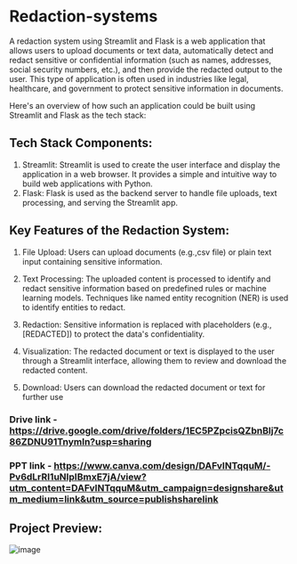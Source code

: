 # Redaction-systems

A redaction system using Streamlit and Flask is a web application that allows users to upload documents or text data, automatically detect and redact sensitive or confidential information (such as names, addresses, social security numbers, etc.), and then provide the redacted output to the user. This type of application is often used in industries like legal, healthcare, and government to protect sensitive information in documents.

Here's an overview of how such an application could be built using Streamlit and Flask as the tech stack:

## Tech Stack Components:
1. Streamlit: Streamlit is used to create the user interface and display the application in a web browser. It provides a simple and intuitive way to build web applications with Python.
2. Flask: Flask is used as the backend server to handle file uploads, text processing, and serving the Streamlit app.

## Key Features of the Redaction System:

1. File Upload: Users can upload documents (e.g.,csv file) or plain text input containing sensitive information.

2. Text Processing: The uploaded content is processed to identify and redact sensitive information based on predefined rules or machine learning models. Techniques like named entity recognition (NER) is used to identify entities to redact.

3. Redaction: Sensitive information is replaced with placeholders (e.g., [REDACTED]) to protect the data's confidentiality.

4. Visualization: The redacted document or text is displayed to the user through a Streamlit interface, allowing them to review and download the redacted content.

5. Download: Users can download the redacted document or text for further use

### Drive link - https://drive.google.com/drive/folders/1EC5PZpcisQZbnBlj7c86ZDNU91Tnymln?usp=sharing
### PPT link - https://www.canva.com/design/DAFvINTqquM/-Pv6dLrRI1uNlpIBmxE7jA/view?utm_content=DAFvINTqquM&utm_campaign=designshare&utm_medium=link&utm_source=publishsharelink
    
## Project Preview:
![image](https://github.com/mathanamathav/Redaction-systems/assets/62739618/72674d16-a6f5-4383-8929-e539dc2abc1b)
